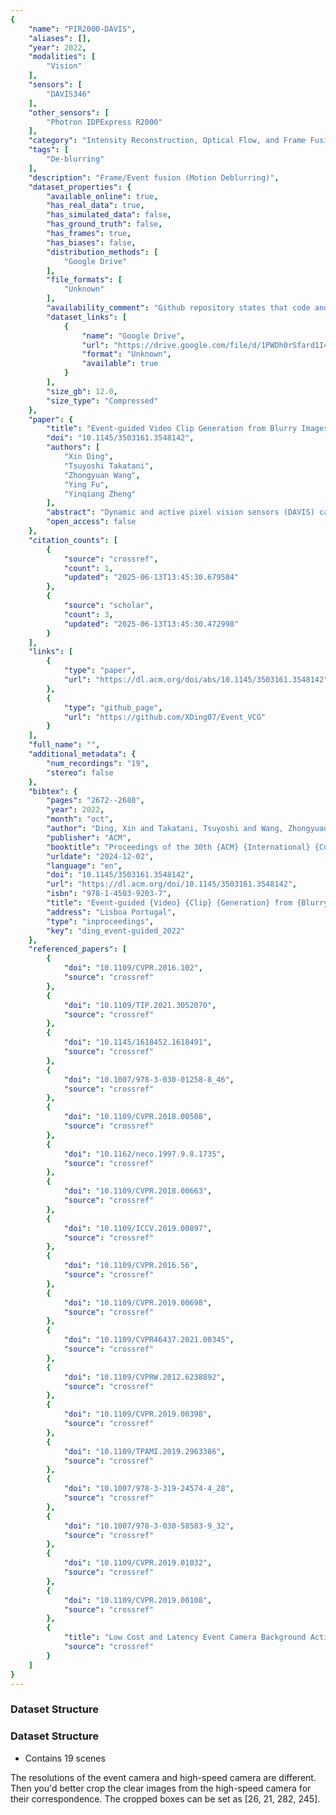 ```yaml
---
{
    "name": "PIR2000-DAVIS",
    "aliases": [],
    "year": 2022,
    "modalities": [
        "Vision"
    ],
    "sensors": [
        "DAVIS346"
    ],
    "other_sensors": [
        "Photron IDPExpress R2000"
    ],
    "category": "Intensity Reconstruction, Optical Flow, and Frame Fusion",
    "tags": [
        "De-blurring"
    ],
    "description": "Frame/Event fusion (Motion Deblurring)",
    "dataset_properties": {
        "available_online": true,
        "has_real_data": true,
        "has_simulated_data": false,
        "has_ground_truth": false,
        "has_frames": true,
        "has_biases": false,
        "distribution_methods": [
            "Google Drive"
        ],
        "file_formats": [
            "Unknown"
        ],
        "availability_comment": "Github repository states that code and dataset will be made available shortly.",
        "dataset_links": [
            {
                "name": "Google Drive",
                "url": "https://drive.google.com/file/d/1PWDh0rSfard1I4Ze8XUtSKdXDrOoziX5",
                "format": "Unknown",
                "available": true
            }
        ],
        "size_gb": 12.0,
        "size_type": "Compressed"
    },
    "paper": {
        "title": "Event-guided Video Clip Generation from Blurry Images",
        "doi": "10.1145/3503161.3548142",
        "authors": [
            "Xin Ding",
            "Tsuyoshi Takatani",
            "Zhongyuan Wang",
            "Ying Fu",
            "Yinqiang Zheng"
        ],
        "abstract": "Dynamic and active pixel vision sensors (DAVIS) can simultaneously produce streams of asynchronous events captured by the dynamic vision sensor (DVS) and intensity frames from the active pixel sensor (APS). Event sequences show high temporal resolution and high dynamic range, while intensity images easily suffer from motion blur due to the low frame rate of APS. In this paper, we present an end-to-end convolutional neural network based method under the local and global constraints of events to restore clear, sharp intensity frames through collaborative learning from a blurry image and its associated event streams. Specifically, we first learn a function of the relationship between the sharp intensity frame and the corresponding blurry image with its event data. Then we propose a generation module to realize it with a supervision module to constrain the restoration in the motion process. We also capture the first realistic dataset with paired blurry frame/events and sharp frames by synchronizing a DAVIS camera and a high-speed camera. Experimental results show that our method can reconstruct high-quality sharp video clips, and outperform the state-of-the-art on both simulated and real-world data.",
        "open_access": false
    },
    "citation_counts": [
        {
            "source": "crossref",
            "count": 1,
            "updated": "2025-06-13T13:45:30.679584"
        },
        {
            "source": "scholar",
            "count": 3,
            "updated": "2025-06-13T13:45:30.472998"
        }
    ],
    "links": [
        {
            "type": "paper",
            "url": "https://dl.acm.org/doi/abs/10.1145/3503161.3548142"
        },
        {
            "type": "github_page",
            "url": "https://github.com/XDing07/Event_VCG"
        }
    ],
    "full_name": "",
    "additional_metadata": {
        "num_recordings": "19",
        "stereo": false
    },
    "bibtex": {
        "pages": "2672--2680",
        "year": 2022,
        "month": "oct",
        "author": "Ding, Xin and Takatani, Tsuyoshi and Wang, Zhongyuan and Fu, Ying and Zheng, Yinqiang",
        "publisher": "ACM",
        "booktitle": "Proceedings of the 30th {ACM} {International} {Conference} on {Multimedia}",
        "urldate": "2024-12-02",
        "language": "en",
        "doi": "10.1145/3503161.3548142",
        "url": "https://dl.acm.org/doi/10.1145/3503161.3548142",
        "isbn": "978-1-4503-9203-7",
        "title": "Event-guided {Video} {Clip} {Generation} from {Blurry} {Images}",
        "address": "Lisboa Portugal",
        "type": "inproceedings",
        "key": "ding_event-guided_2022"
    },
    "referenced_papers": [
        {
            "doi": "10.1109/CVPR.2016.102",
            "source": "crossref"
        },
        {
            "doi": "10.1109/TIP.2021.3052070",
            "source": "crossref"
        },
        {
            "doi": "10.1145/1618452.1618491",
            "source": "crossref"
        },
        {
            "doi": "10.1007/978-3-030-01258-8_46",
            "source": "crossref"
        },
        {
            "doi": "10.1109/CVPR.2018.00508",
            "source": "crossref"
        },
        {
            "doi": "10.1162/neco.1997.9.8.1735",
            "source": "crossref"
        },
        {
            "doi": "10.1109/CVPR.2018.00663",
            "source": "crossref"
        },
        {
            "doi": "10.1109/ICCV.2019.00897",
            "source": "crossref"
        },
        {
            "doi": "10.1109/CVPR.2016.56",
            "source": "crossref"
        },
        {
            "doi": "10.1109/CVPR.2019.00698",
            "source": "crossref"
        },
        {
            "doi": "10.1109/CVPR46437.2021.00345",
            "source": "crossref"
        },
        {
            "doi": "10.1109/CVPRW.2012.6238892",
            "source": "crossref"
        },
        {
            "doi": "10.1109/CVPR.2019.00398",
            "source": "crossref"
        },
        {
            "doi": "10.1109/TPAMI.2019.2963386",
            "source": "crossref"
        },
        {
            "doi": "10.1007/978-3-319-24574-4_28",
            "source": "crossref"
        },
        {
            "doi": "10.1007/978-3-030-58583-9_32",
            "source": "crossref"
        },
        {
            "doi": "10.1109/CVPR.2019.01032",
            "source": "crossref"
        },
        {
            "doi": "10.1109/CVPR.2019.00108",
            "source": "crossref"
        },
        {
            "title": "Low Cost and Latency Event Camera Background Activity Denoising",
            "source": "crossref"
        }
    ]
}
---
```


### Dataset Structure

### Dataset Structure

- Contains 19 scenes

The resolutions of the event camera and high-speed camera are different. Then you'd better crop the clear images from the high-speed camera for their correspondence. The cropped boxes can be set as [26, 21, 282, 245].
